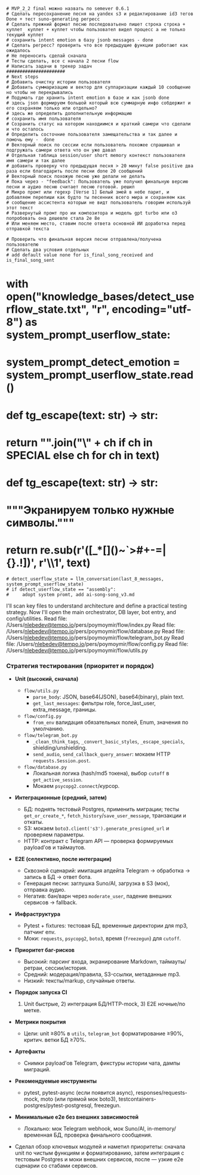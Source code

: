     # MVP_2_2 final можно назвать по semever 0.6.1
    # Сделать пересохранение песня на yandex s3 и редактирование id3 тегов Done + тест suno-generating регресс
    # Сделать прежний формат песню последоватьено пишет строка строка + куплет  куплет + куплет чтобы пользовател видел процесс а не только текущий куплет
    # сохранить intent emotion в базу jsonb messages - done
    # Сделать регресс? проверить что все предыдущие функции работают как ожидалось
    # Не переносить сделай сначала
    # Тесты сделать, все с начала 2 песни flow
    # Написать задачи в трекер задач
    ######################
    # Next steps
    # Добавить очистку истории пользователя
    # Добавить суммаризацию и вектор для суппаризации каждый 10 сообщение но чтобы не перекрывались
    # Подумать где хранить intent emotion в базе и как jsonb done
    # здесь json формируем большой который всю суммарную инфо собдержит и его сохраняем только или отдельно?
    # здесь же определить дополнительную информацию
    # сохранить имя пользователя
    # Созранить статус на котором находиимся и краткий самери что сделали и что осталось
    # Определить состочние пользователя замещательства и так далее и помочь ему -  done
    # Векторный поиск по сессии если пользователь похожее спрашивал и подгружать самери ответа что он уже давал
    # Отдельная таблица session/user short memory контекст пользователя имя самери и так далее
    # добавить проверку что предыдущая песня > 20 минут false positive два раза если благодарить после песни done 20 сообщений
    # Векторный поиск похожую песню уже делали не делать
    # Пока через - "feedback": Пользователь уже получил финальную версию песни и аудио песню считает песню готовой. решил
    # Микро промт или regexp [Verse 1] Белый змей в небе парит, и добавляем перепиши как будто ты песенник всего мира и сохраняем как
    # сообщение ассистента которыи не видт пользователь говорим используй этот текст
    # Развернутый промт про ии композитора и модель gpt turbo или o3 попробовать она дешевле стала 2е 8е
    # Или меняем место, ставим после ответа основной ИИ доработка перед отправкой текста

    # Проверить что финальная версия песни отправлена/получена пользователю
    # Сделать два условия отдельных
    # add default value none for is_final_song_received and is_final_song_sent

# with open("knowledge_bases/detect_userflow_state.txt", "r", encoding="utf-8") as system_prompt_userflow_state:
#     system_prompt_detect_emotion = system_prompt_userflow_state.read()

# def tg_escape(text: str) -> str:
#     return "".join("\\" + ch if ch in SPECIAL else ch for ch in text)

# def tg_escape(text: str) -> str:
#     """Экранируем только нужные символы."""
#     return re.sub(r'([_*\[\]()~`>#+\-=|{}.!])', r'\\\1', text)


    # detect_userflow_state = llm_conversation(last_8_messages, system_prompt_userflow_state)
    # if detect_userflow_state == "assembly":
    #     adopt system promt, add ai-song-song_v3.md


I'll scan key files to understand architecture and define a practical testing strategy. Now I'll open the main orchestrator, DB layer, bot entry, and config/utilities.
Read file: /Users/nlebedev@tempo.io/pers/poymoymir/flow/index.py
Read file: /Users/nlebedev@tempo.io/pers/poymoymir/flow/database.py
Read file: /Users/nlebedev@tempo.io/pers/poymoymir/flow/telegram_bot.py
Read file: /Users/nlebedev@tempo.io/pers/poymoymir/flow/config.py
Read file: /Users/nlebedev@tempo.io/pers/poymoymir/flow/utils.py

### Стратегия тестирования (приоритет и порядок)

- **Unit (высокий, сначала)**
  - `flow/utils.py`
    - `parse_body`: JSON, base64(JSON), base64(binary), plain text.
    - `get_last_messages`: фильтры role, force_last_user, extra_message, границы.
  - `flow/config.py`
    - `from_env` валидация обязательных полей, Enum, значения по умолчанию.
  - `flow/telegram_bot.py`
    - `_clean_think_tags`, `_convert_basic_styles`, `_escape_specials`, shielding/unshielding.
    - `send_audio`, `send_callback_query_answer`: мокаем HTTP `requests.Session.post`.
  - `flow/database.py`
    - Локальная логика (hash/md5 токена), выбор `cutoff` в `get_active_session`.
    - Мокаем `psycopg2.connect`/курсор.

- **Интеграционные (средний, затем)**
  - БД: поднять тестовый Postgres, применить миграции; тесты `get_or_create_*`, `fetch_history`/`save_user_message`, транзакции и откаты.
  - S3: мокаем `boto3.client('s3').generate_presigned_url` и проверяем параметры.
  - HTTP: контракт с Telegram API — проверка формируемых payload’ов и таймаутов.

- **E2E (селективно, после интеграции)**
  - Сквозной сценарий: имитация апдейта Telegram → обработка → запись в БД → ответ бота.
  - Генерация песни: заглушка Suno/AI, загрузка в S3 (мок), отправка аудио.
  - Негатив: бан/варн через `moderate_user`, падение внешних сервисов → fallback.

- **Инфраструктура**
  - Pytest + fixtures: тестовая БД, временные директории для mp3, патчинг env.
  - Моки: `requests`, `psycopg2`, `boto3`, время (`freezegun`) для `cutoff`.

- **Приоритет баг-рисков**
  - Высокий: парсинг входа, экранирование Markdown, таймауты/ретраи, сессии/история.
  - Средний: модерация/правила, S3-ссылки, метаданные mp3.
  - Низкий: тексты/markup, случайные ответы.

- **Порядок запуска CI**
  1) Unit быстрые, 2) интеграция БД/HTTP-mock, 3) E2E ночные/по метке.

- **Метрики покрытия**
  - Цели: unit ≥80% в `utils`, `telegram_bot` форматирование ≥90%, критич. ветки БД ≥70%.

- **Артефакты**
  - Снимки payload’ов Telegram, фикстуры истории чата, дампы миграций.

- **Рекомендуемые инструменты**
  - pytest, pytest-async (если появится async), responses/requests-mock, moto (или прямой мок boto3), testcontainers-postgres/pytest-postgresql, freezegun.

- **Минимальные e2e без внешних зависимостей**
  - Локально: мок Telegram webhook, мок Suno/AI, in-memory/временная БД, проверка финального сообщения.

- Сделал обзор ключевых модулей и наметил приоритеты: сначала unit по чистым функциям и форматированию, затем интеграция с тестовым Postgres и моки внешних сервисов, после — узкие e2e сценарии со стабами сервисов.